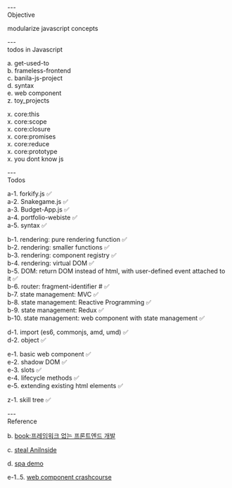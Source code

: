---\
Objective

modularize javascript concepts


---\
todos in Javascript


a. get-used-to\
b. frameless-frontend\
c. banila-js-project\
d. syntax\
e. web component\
z. toy_projects


x. core:this\
x. core:scope\
x. core:closure\
x. core:promises\
x. core:reduce\
x. core:prototype\
x. you dont know js


---\
Todos


a-1. forkify.js :white_check_mark:\
a-2. Snakegame.js :white_check_mark:\
a-3. Budget-App.js :white_check_mark:\
a-4. portfolio-webiste :white_check_mark:\
a-5. syntax :white_check_mark:


b-1. rendering: pure rendering function :white_check_mark:\
b-2. rendering: smaller functions :white_check_mark:\
b-3. rendering: component registry :white_check_mark:\
b-4. rendering: virtual DOM :white_check_mark:\
b-5. DOM: return DOM instead of html, with user-defined event attached to it :white_check_mark:\
b-6. router: fragment-identifier # :white_check_mark:\
b-7. state management: MVC :white_check_mark:\
b-8. state management: Reactive Programming :white_check_mark:\
b-9. state management: Redux :white_check_mark:\
b-10. state management: web component with state management :white_check_mark:

d-1. import (es6, commonjs, amd, umd) :white_check_mark:\
d-2. object :white_check_mark:


e-1. basic web component :white_check_mark:\
e-2. shadow DOM :white_check_mark:\
e-3. slots :white_check_mark:\
e-4. lifecycle methods :white_check_mark:\
e-5. extending existing html elements :white_check_mark:


z-1. skill tree :white_check_mark:

---\
Reference


b. [book:프레임워크 없는 프론트엔드 개발](https://github.com/Apress/frameworkless-front-end-development)

c. [steal AniInside](https://github.com/DeAcct/AniInside/blob/main/src/utility/interaction.js)

d. [spa demo](https://github.com/wnsguddl789/spa)

e-1..5. [web component crashcourse](https://www.youtube.com/watch?v=2I7uX8m0Ta0&ab_channel=WebDevSimplified)
